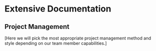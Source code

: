 Extensive Documentation
=======================

Project Management
------------------

[Here we will pick the most appropriate project management method and style depending on our team member capabilities.]
